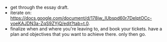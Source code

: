 - get through the essay draft.
- iterate on: https://docs.google.com/document/d/178jw_IUbspd60r7DeIptOCc-voeKAJDN3a-ZqS9ZYjQ/edit?tab=t.0.
- finalize when and where you're leaving to, and book your tickets. have a plan and objectives that you want to achieve there. only then go.